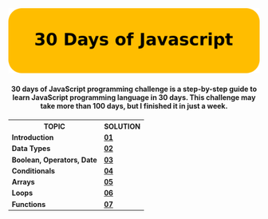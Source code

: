 <div align=center>
<img src="./header.png"/>
<h4 align=center>
30 days of JavaScript programming challenge is a step-by-step guide to learn JavaScript programming language in 30 days.
This challenge may take more than 100 days, but I finished it in just a week.
<h4>
<div>

<table>
<tr>
<th>
TOPIC
</th>
<th>
SOLUTION
</th>
</tr>
<tr>
<td>
Introduction
</td>
<td>
 <a href="./01">01</a>
</td>
<tr>
<td>
Data Types
</td>
<td>
 <a href="./02">02</a>
</td>
</tr>
<tr>
<td>
Boolean, Operators, Date
</td>
<td>
 <a href="./03">03</a>
</td>
<tr>
<tr>
<td>
Conditionals
</td>
<td>
 <a href="./04">04</a>
</td>
<tr>
<tr>
<td>
Arrays
</td>
<td>
 <a href="./05">05</a>
</td>
<tr>
<tr>
<td>
Loops
</td>
<td>
 <a href="./06">06</a>
</td>
<tr>
<tr>
<td>
Functions
</td>
<td>
 <a href="./07">07</a>
</td>
<tr>
</table>
